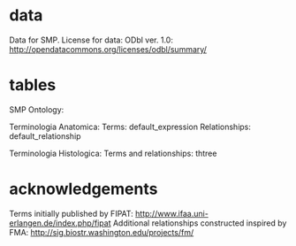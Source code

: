data
====

Data for SMP. License for data: ODbl ver. 1.0: http://opendatacommons.org/licenses/odbl/summary/

tables
======

SMP Ontology:

Terminologia Anatomica:
Terms:              default_expression
Relationships:     default_relationship

Terminologia Histologica:
Terms and relationships: thtree

acknowledgements
================

Terms initially published by FIPAT: http://www.ifaa.uni-erlangen.de/index.php/fipat
Additional relationships constructed inspired by FMA: http://sig.biostr.washington.edu/projects/fm/